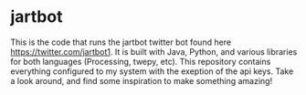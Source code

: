 # jartbot
This is the code that runs the jartbot twitter bot found here https://twitter.com/jartbot1.
It is built with Java, Python, and various libraries for both languages (Processing, twepy, etc).
This repository contains everything configured to my system with the exeption of the api keys.
Take a look around, and find some inspiration to make something amazing!
